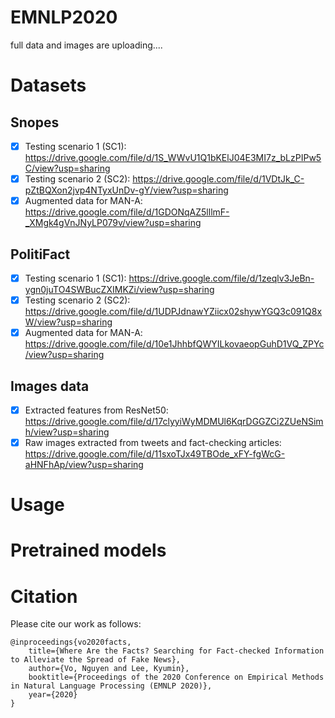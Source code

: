 # EMNLP2020
full data and images are uploading....


# Datasets
## Snopes
- [x] Testing scenario 1 (SC1): https://drive.google.com/file/d/1S_WWvU1Q1bKElJ04E3MI7z_bLzPIPw5C/view?usp=sharing
- [x] Testing scenario 2 (SC2): https://drive.google.com/file/d/1VDtJk_C-pZtBQXon2jvp4NTyxUnDv-gY/view?usp=sharing
- [x] Augmented data for MAN-A: https://drive.google.com/file/d/1GDONqAZ5lllmF-_XMgk4gVnJNyLP079v/view?usp=sharing
## PolitiFact
- [x] Testing scenario 1 (SC1): https://drive.google.com/file/d/1zeqlv3JeBn-ygn0juTO4SWBucZXIMKZi/view?usp=sharing
- [x] Testing scenario 2 (SC2): https://drive.google.com/file/d/1UDPJdnawYZiicx02shywYGQ3c091Q8xW/view?usp=sharing
- [x] Augmented data for MAN-A: https://drive.google.com/file/d/10e1JhhbfQWYILkovaeopGuhD1VQ_ZPYc/view?usp=sharing 

## Images data
- [x] Extracted features from ResNet50: https://drive.google.com/file/d/17clyyiWyMDMUl6KqrDGGZCi2ZUeNSimh/view?usp=sharing
- [x] Raw images extracted from tweets and fact-checking articles: https://drive.google.com/file/d/11sxoTJx49TBOde_xFY-fgWcG-aHNFhAp/view?usp=sharing
# Usage

# Pretrained models

# Citation
Please cite our work as follows:

```
@inproceedings{vo2020facts,
	title={Where Are the Facts? Searching for Fact-checked Information to Alleviate the Spread of Fake News},
	author={Vo, Nguyen and Lee, Kyumin},
	booktitle={Proceedings of the 2020 Conference on Empirical Methods in Natural Language Processing (EMNLP 2020)},
	year={2020}
}
```

